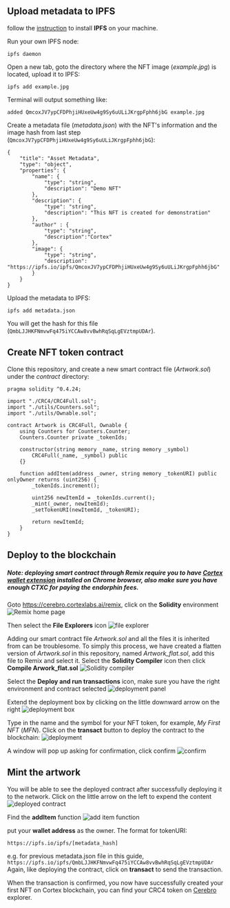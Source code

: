 ## Upload metadata to IPFS
follow the [instruction](https://docs.ipfs.io/install/command-line/) to install **IPFS** on your machine.

Run your own IPFS node:
```
ipfs daemon
```
Open a new tab, goto the directory where the NFT image (*example.jpg*) is located, upload it to IPFS:
```
ipfs add example.jpg
```
Terminal will output something like: 
```
added QmcoxJV7ypCFDPhjiHUxeUw4g9Sy6uULiJKrgpFphh6jbG example.jpg
```
Create a metadata file (*metadata.json*) with the NFT's information and the image hash from last step (`QmcoxJV7ypCFDPhjiHUxeUw4g9Sy6uULiJKrgpFphh6jbG`):
```
{
    "title": "Asset Metadata",
    "type": "object",
    "properties": {
        "name": {
            "type": "string",
            "description": "Demo NFT"
        },
        "description": {
            "type": "string",
            "description": "This NFT is created for demonstration"
        },
        "author" : {
            "type": "string",
            "description":"Cortex"
        },
        "image": {
            "type": "string",
            "description": "https://ipfs.io/ipfs/QmcoxJV7ypCFDPhjiHUxeUw4g9Sy6uULiJKrgpFphh6jbG"
        }
    }
}

```
Upload the metadata to IPFS:
```
ipfs add metadata.json
```
You will get the hash for this file (`QmbLJJHKFNmvwFq475iYCCAw8vvBwhRqSqLgEVztmpUDAr`).

## Create NFT token contract
Clone this repository, and create a new smart contract file (*Artwork.sol*) under the *contract* directory:
```
pragma solidity ^0.4.24;

import "./CRC4/CRC4Full.sol";
import "./utils/Counters.sol";
import "./utils/Ownable.sol";

contract Artwork is CRC4Full, Ownable {
    using Counters for Counters.Counter;
    Counters.Counter private _tokenIds;

    constructor(string memory _name, string memory _symbol) 
        CRC4Full(_name, _symbol) public 
    {}

    function addItem(address _owner, string memory _tokenURI) public onlyOwner returns (uint256) {
        _tokenIds.increment();

        uint256 newItemId = _tokenIds.current();
        _mint(_owner, newItemId);
        _setTokenURI(newItemId, _tokenURI);

        return newItemId;
    }
}
```

## Deploy to the blockchain
##### Note: deploying smart contract through Remix require you to have [Cortex wallet extension](https://raw.githubusercontent.com/CortexFoundation/Cortex_Release/master/cortex-wallet/CortexWallet.zip) installed on Chrome browser, also make sure you have enough CTXC for paying the endorphin fees.
Goto https://cerebro.cortexlabs.ai/remix, click on the **Solidity** environment
![Remix home page](./images/remixHome.jpg)

Then select the **File Explorers** icon
![file explorer](./images/fileExplorer.jpg)

Adding our smart contract file *Artwork.sol* and all the files it is inherited from can be troublesome. To simply this process, we have created a flatten version of *Artwork.sol* in this repository, named *Artwork_flat.sol*, add this file to Remix and select it.
Select the **Solidity Compiler** icon then click **Compile Arwork_flat.sol**
![Solidity compiler](./images/solidityCompiler.jpg)

Select the **Deploy and run transactions** icon, make sure you have the right environment and contract selected
![deployment panel](./images/deployIcon.jpg)

Extend the deployment box by clicking on the little downward arrow on the right
![deployment box](./images/deployBox.jpg)

Type in the name and the symbol for your NFT token, for example, *My First NFT* (*MFN*). Click on the **transact** button to deploy the contract to the blockchain:
![deployment](./images/deployment.jpg)

A window will pop up asking for confirmation, click confirm
![confirm](./images/confirm.jpg)

## Mint the artwork
You will be able to see the deployed contract after successfully deploying it to the network. Click on the little arrow on the left to expend the content
![deployed contract](./images/deployedContract.jpg)

Find the **addItem** function
![add item function](./images/addItemIcon.jpg)

put your **wallet address** as the owner. The format for tokenURI:
```
https://ipfs.io/ipfs/[metadata_hash]
```
e.g. for previous metadata.json file in this guide, `https://ipfs.io/ipfs/QmbLJJHKFNmvwFq475iYCCAw8vvBwhRqSqLgEVztmpUDAr`
Again, like deploying the contract, click on **transact** to send the transaction.

When the transaction is confirmed, you now have successfully created your first NFT on Cortex blockchain, you can find your CRC4 token on [Cerebro](https://cerebro.cortexlabs.ai/#/CRC4tokens) explorer.